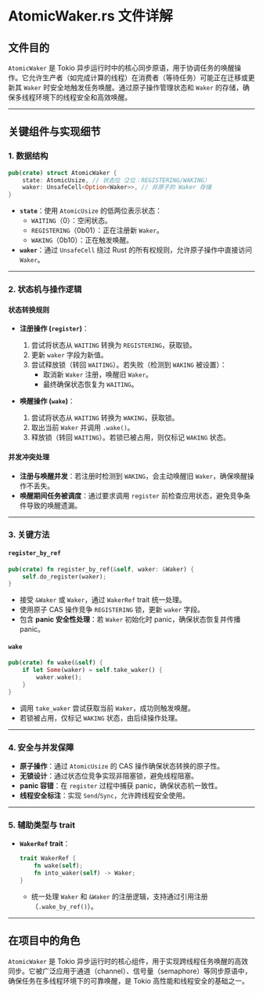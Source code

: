 # AtomicWaker.rs 文件详解

## 文件目的
`AtomicWaker` 是 Tokio 异步运行时中的核心同步原语，用于协调任务的唤醒操作。它允许生产者（如完成计算的线程）在消费者（等待任务）可能正在迁移或更新其 `Waker` 时安全地触发任务唤醒。通过原子操作管理状态和 `Waker` 的存储，确保多线程环境下的线程安全和高效唤醒。

---

## 关键组件与实现细节

### 1. **数据结构**
```rust
pub(crate) struct AtomicWaker {
    state: AtomicUsize, // 状态位（2位：REGISTERING/WAKING）
    waker: UnsafeCell<Option<Waker>>, // 非原子的 Waker 存储
}
```
- **`state`**：使用 `AtomicUsize` 的低两位表示状态：
  - `WAITING`（0）：空闲状态。
  - `REGISTERING`（0b01）：正在注册新 `Waker`。
  - `WAKING`（0b10）：正在触发唤醒。
- **`waker`**：通过 `UnsafeCell` 绕过 Rust 的所有权规则，允许原子操作中直接访问 `Waker`。

---

### 2. **状态机与操作逻辑**
#### **状态转换规则**
- **注册操作 (`register`)**：
  1. 尝试将状态从 `WAITING` 转换为 `REGISTERING`，获取锁。
  2. 更新 `waker` 字段为新值。
  3. 尝试释放锁（转回 `WAITING`）。若失败（检测到 `WAKING` 被设置）：
     - 取消新 `Waker` 注册，唤醒旧 `Waker`。
     - 最终确保状态恢复为 `WAITING`。
  
- **唤醒操作 (`wake`)**：
  1. 尝试将状态从 `WAITING` 转换为 `WAKING`，获取锁。
  2. 取出当前 `Waker` 并调用 `.wake()`。
  3. 释放锁（转回 `WAITING`）。若锁已被占用，则仅标记 `WAKING` 状态。

#### **并发冲突处理**
- **注册与唤醒并发**：若注册时检测到 `WAKING`，会主动唤醒旧 `Waker`，确保唤醒操作不丢失。
- **唤醒期间任务被调度**：通过要求调用 `register` 前检查应用状态，避免竞争条件导致的唤醒遗漏。

---

### 3. **关键方法**
#### **`register_by_ref`**
```rust
pub(crate) fn register_by_ref(&self, waker: &Waker) {
    self.do_register(waker);
}
```
- 接受 `&Waker` 或 `Waker`，通过 `WakerRef` trait 统一处理。
- 使用原子 CAS 操作竞争 `REGISTERING` 锁，更新 `waker` 字段。
- 包含 **panic 安全性处理**：若 `Waker` 初始化时 panic，确保状态恢复并传播 panic。

#### **`wake`**
```rust
pub(crate) fn wake(&self) {
    if let Some(waker) = self.take_waker() {
        waker.wake();
    }
}
```
- 调用 `take_waker` 尝试获取当前 `Waker`，成功则触发唤醒。
- 若锁被占用，仅标记 `WAKING` 状态，由后续操作处理。

---

### 4. **安全与并发保障**
- **原子操作**：通过 `AtomicUsize` 的 CAS 操作确保状态转换的原子性。
- **无锁设计**：通过状态位竞争实现非阻塞锁，避免线程阻塞。
- **panic 容错**：在 `register` 过程中捕获 panic，确保状态机一致性。
- **线程安全标注**：实现 `Send`/`Sync`，允许跨线程安全使用。

---

### 5. **辅助类型与 trait**
- **`WakerRef` trait**：
  ```rust
  trait WakerRef {
      fn wake(self);
      fn into_waker(self) -> Waker;
  }
  ```
  - 统一处理 `Waker` 和 `&Waker` 的注册逻辑，支持通过引用注册（`.wake_by_ref()`）。

---

## 在项目中的角色
`AtomicWaker` 是 Tokio 异步运行时的核心组件，用于实现跨线程任务唤醒的高效同步。它被广泛应用于通道（channel）、信号量（semaphore）等同步原语中，确保任务在多线程环境下的可靠唤醒，是 Tokio 高性能和线程安全的基础之一。

